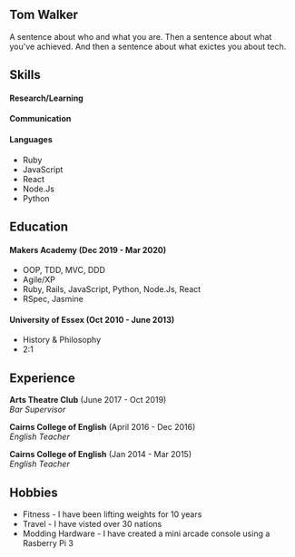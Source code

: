 ## Tom Walker

A sentence about who and what you are. Then a sentence about what you've achieved. And then a sentence about what exictes you about tech.

## Skills

#### Research/Learning

#### Communication

#### Languages

- Ruby
- JavaScript
- React
- Node.Js
- Python

## Education

#### Makers Academy (Dec 2019 - Mar 2020)

- OOP, TDD, MVC, DDD
- Agile/XP
- Ruby, Rails, JavaScript, Python, Node.Js, React
- RSpec, Jasmine

#### University of Essex (Oct 2010 - June 2013)

- History & Philosophy
- 2:1


## Experience

**Arts Theatre Club** (June 2017 - Oct 2019)    
*Bar Supervisor*  

**Cairns College of English** (April 2016 - Dec 2016)   
*English Teacher*  

**Cairns College of English** (Jan 2014 - Mar 2015)   
*English Teacher*  

## Hobbies

- Fitness - I have been lifting weights for 10 years
- Travel - I have visted over 30 nations
- Modding Hardware - I have created a mini arcade console using a Rasberry Pi 3